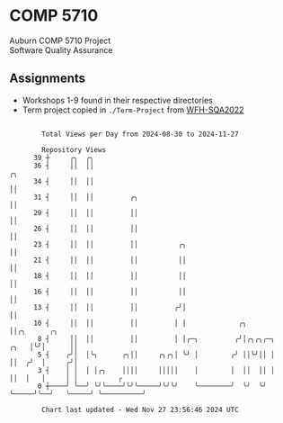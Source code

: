 # COMP 5710
Auburn COMP 5710 Project  
Software Quality Assurance

## Assignments
- Workshops 1-9 found in their respective directories
- Term project copied in `./Term-Project` from [WFH-SQA2022](https://github.com/wumphlett/WFH-SQA2022-AUBURN)

```

        Total Views per Day from 2024-08-30 to 2024-11-27

        Repository Views
      39 ┼     ╭╮  ╭╮
      36 ┤     ││  ││                                                       ╭╮
      34 ┤     ││  ││                                                       ││
      31 ┤     ││  ││         ╭╮                                            ││
      29 ┤     ││  ││         ││                                            ││
      26 ┤     ││  ││         ││                                            ││
      23 ┤     ││  ││         ││          ╭╮                                ││
      21 ┤     ││  ││         ││          ││                                ││
      18 ┤     ││  ││         ││          ││                                ││
      16 ┤     ││  ││         ││          ││                                ││
      13 ┤     ││  ││         ││         ╭╯│                                ││
      10 ┤     ││  ││         ││         │ │             ╭╮                 ││╭╮      ╭╮
       8 ┤     ││  ││         ││         │ │╭─╮         ╭╯│╭╮╭╮╭─╮     ╭╮   │╰╯│      ││
       5 ┤    ╭╯│  │╰╮      ╭╮││     ╭╮╭╮│ ╰╯ │        ╭╯ ││╰╯││ │     ││  ╭╯  │     ╭╯│
       3 ┤    │ │  │ │╭╮    ││││     │││││    │        │  ││  ││ │     ││  │   │     │ │          ╭
       0 ┼────╯ ╰──╯ ╰╯╰────╯╰╯╰─────╯╰╯╰╯    ╰────────╯  ╰╯  ╰╯ ╰─────╯╰──╯   ╰─────╯ ╰──────────╯

        Chart last updated - Wed Nov 27 23:56:46 2024 UTC
        
```
